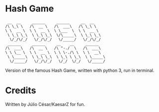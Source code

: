 # Hash Game
     __  __     ______     ______     __  __    
    /\ \_\ \   /\  __ \   /\  ___\   /\ \_\ \    
    \ \  __ \  \ \  __ \  \ \___  \  \ \  __ \   
     \ \_\ \_\  \ \_\ \_\  \/\_____\  \ \_\ \_\  
      \/_/\/_/   \/_/\/_/   \/_____/   \/_/\/_/  
     ______     ______     __    __     ______   
    /\  ___\   /\  __ \   /\ "-./  \   /\  ___\ 
    \ \ \__ \  \ \  __ \  \ \ \-./\ \  \ \  __\  
     \ \_____\  \ \_\ \_\  \ \_\ \ \_\  \ \_____\
      \/_____/   \/_/\/_/   \/_/  \/_/   \/_____/

Version of the famous Hash Game, written with python 3, run in terminal.

# Credits
Written by Júlio César/KaesarZ for fun.
